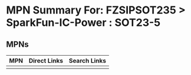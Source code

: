 



# MPN Summary For: FZSIPSOT235 > SparkFun-IC-Power : SOT23-5

## MPNs
  

|MPN|Direct Links|Search Links|
| :--- | :--- | :--- |
||||
